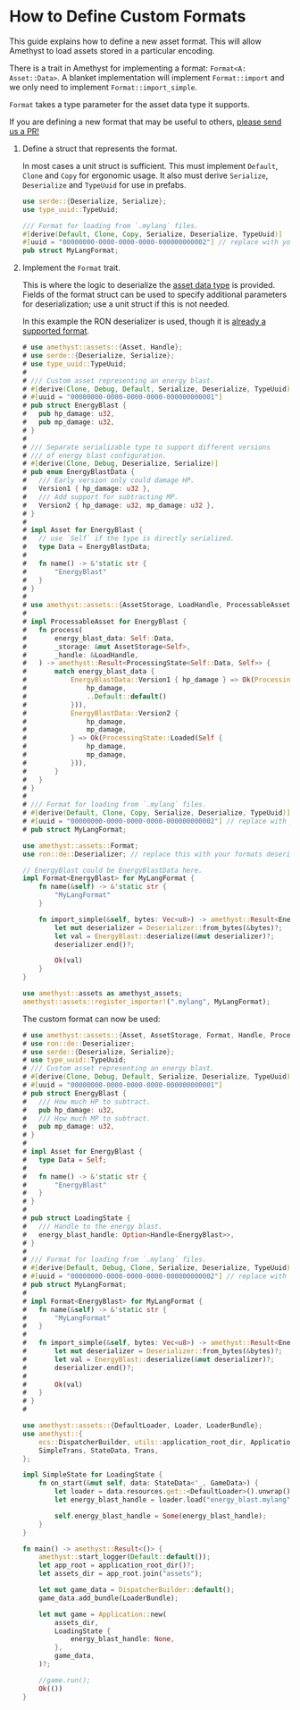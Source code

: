 # How to Define Custom Formats

This guide explains how to define a new asset format. This will allow Amethyst to load assets stored in a particular encoding.

There is a trait in Amethyst for implementing a format: `Format<A: Asset::Data>`.
A blanket implementation will implement `Format::import` and we only need to implement `Format::import_simple`.

`Format` takes a type parameter for the asset data type it supports.

If you are defining a new format that may be useful to others, [please send us a PR!][gh_contributing]

1. Define a struct that represents the format.

   In most cases a unit struct is sufficient. This must implement `Default`, `Clone` and `Copy` for ergonomic usage.  It also must
   derive `Serialize`, `Deserialize` and `TypeUuid` for use in prefabs.

   ```rust
   use serde::{Deserialize, Serialize};
   use type_uuid::TypeUuid;

   /// Format for loading from `.mylang` files.
   #[derive(Default, Clone, Copy, Serialize, Deserialize, TypeUuid)]
   #[uuid = "00000000-0000-0000-0000-000000000002"] // replace with your own uuid
   pub struct MyLangFormat;
   ```

1. Implement the `Format` trait.

   This is where the logic to deserialize the [asset data type][bk_custom_assets] is provided.
   Fields of the format struct can be used to specify additional parameters for
   deserialization; use a unit struct if this is not needed.

   In this example the RON deserializer is used, though it is [already a supported format][doc_ron_format].

   ```rust
   # use amethyst::assets::{Asset, Handle};
   # use serde::{Deserialize, Serialize};
   # use type_uuid::TypeUuid;
   # 
   # /// Custom asset representing an energy blast.
   # #[derive(Clone, Debug, Default, Serialize, Deserialize, TypeUuid)]
   # #[uuid = "00000000-0000-0000-0000-000000000001"]
   # pub struct EnergyBlast {
   #   pub hp_damage: u32,
   #   pub mp_damage: u32,
   # }
   # 
   # /// Separate serializable type to support different versions
   # /// of energy blast configuration.
   # #[derive(Clone, Debug, Deserialize, Serialize)]
   # pub enum EnergyBlastData {
   #   /// Early version only could damage HP.
   #   Version1 { hp_damage: u32 },
   #   /// Add support for subtracting MP.
   #   Version2 { hp_damage: u32, mp_damage: u32 },
   # }
   # 
   # impl Asset for EnergyBlast {
   #   // use `Self` if the type is directly serialized.
   #   type Data = EnergyBlastData;
   # 
   #   fn name() -> &'static str {
   #       "EnergyBlast"
   #   }
   # }
   # 
   # use amethyst::assets::{AssetStorage, LoadHandle, ProcessableAsset, ProcessingState};
   # 
   # impl ProcessableAsset for EnergyBlast {
   #   fn process(
   #       energy_blast_data: Self::Data,
   #       _storage: &mut AssetStorage<Self>,
   #       _handle: &LoadHandle,
   #   ) -> amethyst::Result<ProcessingState<Self::Data, Self>> {
   #       match energy_blast_data {
   #           EnergyBlastData::Version1 { hp_damage } => Ok(ProcessingState::Loaded(Self {
   #               hp_damage,
   #               ..Default::default()
   #           })),
   #           EnergyBlastData::Version2 {
   #               hp_damage,
   #               mp_damage,
   #           } => Ok(ProcessingState::Loaded(Self {
   #               hp_damage,
   #               mp_damage,
   #           })),
   #       }
   #   }
   # }
   # 
   # /// Format for loading from `.mylang` files.
   # #[derive(Default, Clone, Copy, Serialize, Deserialize, TypeUuid)]
   # #[uuid = "00000000-0000-0000-0000-000000000002"] // replace with your own uuid
   # pub struct MyLangFormat;

   use amethyst::assets::Format;
   use ron::de::Deserializer; // replace this with your formats deserializer

   // EnergyBlast could be EnergyBlastData here.
   impl Format<EnergyBlast> for MyLangFormat {
       fn name(&self) -> &'static str {
           "MyLangFormat"
       }

       fn import_simple(&self, bytes: Vec<u8>) -> amethyst::Result<EnergyBlast> {
           let mut deserializer = Deserializer::from_bytes(&bytes)?;
           let val = EnergyBlast::deserialize(&mut deserializer)?;
           deserializer.end()?;

           Ok(val)
       }
   }

   use amethyst::assets as amethyst_assets;
   amethyst::assets::register_importer!(".mylang", MyLangFormat);
   ```

   The custom format can now be used:

   ```rust
   # use amethyst::assets::{Asset, AssetStorage, Format, Handle, ProcessingState, ProgressCounter};
   # use ron::de::Deserializer;
   # use serde::{Deserialize, Serialize};
   # use type_uuid::TypeUuid;
   # /// Custom asset representing an energy blast.
   # #[derive(Clone, Debug, Default, Serialize, Deserialize, TypeUuid)]
   # #[uuid = "00000000-0000-0000-0000-000000000001"]
   # pub struct EnergyBlast {
   #   /// How much HP to subtract.
   #   pub hp_damage: u32,
   #   /// How much MP to subtract.
   #   pub mp_damage: u32,
   # }
   # 
   # impl Asset for EnergyBlast {
   #   type Data = Self;
   # 
   #   fn name() -> &'static str {
   #       "EnergyBlast"
   #   }
   # }
   # 
   # pub struct LoadingState {
   #   /// Handle to the energy blast.
   #   energy_blast_handle: Option<Handle<EnergyBlast>>,
   # }
   # 
   # /// Format for loading from `.mylang` files.
   # #[derive(Default, Debug, Clone, Serialize, Deserialize, TypeUuid)]
   # #[uuid = "00000000-0000-0000-0000-000000000002"] // replace with your own uuid
   # pub struct MyLangFormat;
   # 
   # impl Format<EnergyBlast> for MyLangFormat {
   #   fn name(&self) -> &'static str {
   #       "MyLangFormat"
   #   }
   # 
   #   fn import_simple(&self, bytes: Vec<u8>) -> amethyst::Result<EnergyBlast> {
   #       let mut deserializer = Deserializer::from_bytes(&bytes)?;
   #       let val = EnergyBlast::deserialize(&mut deserializer)?;
   #       deserializer.end()?;
   # 
   #       Ok(val)
   #   }
   # }
   # 

   use amethyst::assets::{DefaultLoader, Loader, LoaderBundle};
   use amethyst::{
       ecs::DispatcherBuilder, utils::application_root_dir, Application, GameData, SimpleState,
       SimpleTrans, StateData, Trans,
   };

   impl SimpleState for LoadingState {
       fn on_start(&mut self, data: StateData<'_, GameData>) {
           let loader = data.resources.get::<DefaultLoader>().unwrap();
           let energy_blast_handle = loader.load("energy_blast.mylang");

           self.energy_blast_handle = Some(energy_blast_handle);
       }
   }

   fn main() -> amethyst::Result<()> {
       amethyst::start_logger(Default::default());
       let app_root = application_root_dir()?;
       let assets_dir = app_root.join("assets");

       let mut game_data = DispatcherBuilder::default();
       game_data.add_bundle(LoaderBundle);

       let mut game = Application::new(
           assets_dir,
           LoadingState {
               energy_blast_handle: None,
           },
           game_data,
       )?;

       //game.run();
       Ok(())
   }
   ```

[bk_custom_assets]: how_to_define_custom_assets.html
[doc_ron_format]: https://docs.amethyst.rs/stable/amethyst_assets/struct.RonFormat.html
[gh_contributing]: https://github.com/amethyst/amethyst/blob/master/docs/CONTRIBUTING.md
